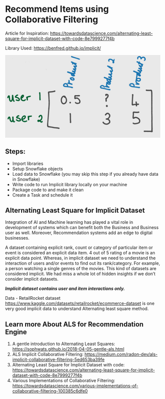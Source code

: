 # Recommend Items using Collaborative Filtering

Article for Inspiration: https://towardsdatascience.com/alternating-least-square-for-implicit-dataset-with-code-8e7999277f4b

Library Used: https://benfred.github.io/implicit/

![Collab Filtering](image.png)

## Steps:
- Import libraries
- Setup Snowflake objects
- Load data to Snowflake (you may skip this step if you already have data in Snowflake)
- Write code to run Implicit library locally on your machine
- Package code to and make it clean
- Create a Task and schedule it

## Alternating Least Square for Implicit Dataset
Integration of AI and Machine learning has played a vital role in development of systems which can benefit both the Business and Business user as well. Moreover, Recommendation systems add an edge to digital businesses. 

A dataset containing explicit rank, count or category of particular item or event is considered an explicit data item. 4 out of 5 rating of a movie is an explicit data point. Whereas, in implicit dataset we need to understand the interaction of users and/or events to find out its rank/category. For example, a person watching a single genres of the movies. This kind of datasets are considered implicit. We had miss a whole lot of hidden insights if we don’t consider implicit datasets.

***Implicit dataset contains user and item interactions only.***

Data - RetailRocket dataset https://www.kaggle.com/datasets/retailrocket/ecommerce-dataset is one very good implicit data to understand Alternating least square method.

## Learn more About ALS for Recommendation Engine
1. A gentle introduction to Alternating Least Squares: https://sophwats.github.io/2018-04-05-gentle-als.html
2. ALS Implicit Collaborative Filtering: https://medium.com/radon-dev/als-implicit-collaborative-filtering-5ed653ba39fe
3. Alternating Least Square for Implicit Dataset with code: https://towardsdatascience.com/alternating-least-square-for-implicit-dataset-with-code-8e7999277f4b
4. Various Implementations of Collaborative Filtering: https://towardsdatascience.com/various-implementations-of-collaborative-filtering-100385c6dfe0

